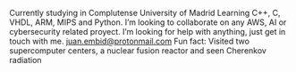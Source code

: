 Currently studying in Complutense University of Madrid
Learning C++, C, VHDL, ARM, MIPS and Python.
I’m looking to collaborate on any AWS, AI or cybersecurity related proyect. 
I’m looking for help with anything, just get in touch with me. 
juan.embid@protonmail.com
Fun fact: Visited two supercomputer centers, a nuclear fusion reactor and seen Cherenkov radiation

